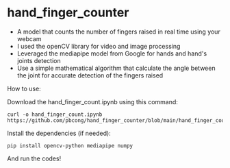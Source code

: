 # hand_finger_counter
- A model that counts the number of fingers raised in real time using your webcam
- I used the openCV library for video and image processing
- Leveraged the mediapipe model from Google for hands and hand's joints detection
- Use a simple mathematical algorithm that calculate the angle between the joint for accurate detection of the fingers raised


How to use:

Download the hand_finger_count.ipynb using this command:
```
curl -o hand_finger_count.ipynb https://github.com/pbcong/hand_finger_counter/blob/main/hand_finger_count.ipynb
```
Install the dependencies (if needed):
```
pip install opencv-python mediapipe numpy
```

And run the codes!

